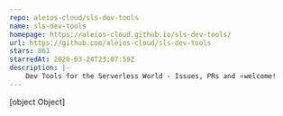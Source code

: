 ```yaml
---
repo: aleios-cloud/sls-dev-tools
name: sls-dev-tools
homepage: https://aleios-cloud.github.io/sls-dev-tools/
url: https://github.com/aleios-cloud/sls-dev-tools
stars: 861
starredAt: 2020-03-24T23:07:59Z
description: |-
    Dev Tools for the Serverless World - Issues, PRs and ⭐️welcome!
---
```


[object Object]
